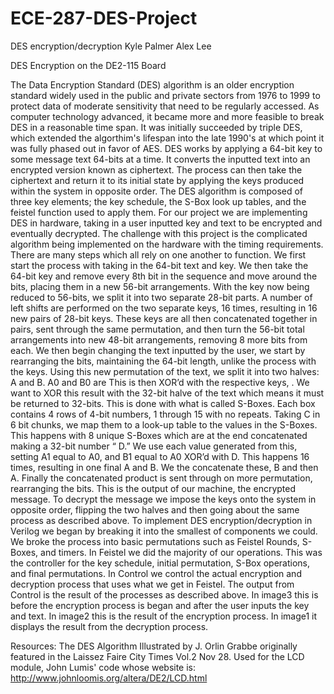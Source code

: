 # ECE-287-DES-Project
DES encryption/decryption
Kyle Palmer
Alex Lee

DES Encryption on the DE2-115 Board

The Data Encryption Standard (DES) algorithm is an older encryption standard widely  used in the public and private sectors from 1976 to 1999 to protect data of moderate sensitivity that need to be regularly accessed. As computer technology advanced, it became more and more feasible to break DES in a reasonable time span. It was initially succeeded by triple DES, which extended the algorthim's lifespan into the late 1990's at which point it was fully phased out in favor of AES. DES works by applying a 64-bit key to some message text 64-bits at a time. It converts the inputted text into an encrypted version known as ciphertext. The process can then take the ciphertext and return it to its initial state by applying the keys produced within the system in opposite order. The DES algorithm is composed of three key elements; the key schedule, the S-Box look up tables, and the feistel function used to apply them.
For our project we are implementing DES in hardware, taking in a user inputted key and text to be encrypted and eventually decrypted. The challenge with this project is the complicated algorithm being implemented on the hardware with the timing requirements. There are many steps which all rely on one another to function. We first start the process with taking in the 64-bit text and key. We then take the 64-bit key and remove every 8th bit in the sequence and move around the bits, placing them in a new 56-bit arrangements. With the key now being reduced to 56-bits, we split it into two separate 28-bit parts. A number of left shifts are performed on the two separate keys,  16 times, resulting in 16 new pairs of 28-bit keys. These keys are all then concatenated together in pairs, sent through the same permutation, and then turn the 56-bit total arrangements into new 48-bit arrangements, removing 8 more bits from each. We then begin changing the text inputted by the user, we start by rearranging the bits, maintaining the 64-bit length, unlike the process with the keys. Using this new permutation of the text, we split it into two halves: A and B. A0 and B0 are  This is then XOR’d with the respective keys, . We want to XOR this result with the 32-bit halve of the text which means it must be returned to 32-bits. This is done with what is called S-Boxes. Each box contains 4 rows of 4-bit numbers, 1 through 15 with no repeats. Taking C in 6 bit chunks, we map them to a look-up table to the values in the S-Boxes. This happens with 8 unique S-Boxes which are at the end concatenated making a 32-bit number “ D.” We use each value generated from this, setting A1 equal to A0, and B1 equal to A0 XOR’d with D. This happens 16 times, resulting in one final A and B. We the concatenate these, B and then A. Finally the concatenated product is sent through on more permutation, rearranging the bits. This is the output of our machine, the encrypted message. To decrypt the message we impose the keys onto the system in opposite order, flipping the two halves and then going about the same process as described above. To implement DES encryption/decryption in Verilog we began by breaking it into the smallest of components we could. We broke the process into basic permutations such as Feistel Rounds, S-Boxes, and timers. In Feistel we did the majority of our operations. This was the controller for the key schedule, initial permutation, S-Box operations, and final permutations. In Control we control the actual encryption and decryption process that uses what we get in Feistel. The output from Control is the result of the processes as described above. In image3 this is before the encryption process is began and after the user inputs the key and text. In image2 this is the result of the encryption process. In image1 it displays the result from the decryption process.

Resources: The DES Algorithm Illustrated by J. Orlin Grabbe originally featured in the Laissez Faire City Times Vol.2 Nov 28.
Used for the LCD module, John Lumis' code whose website is: http://www.johnloomis.org/altera/DE2/LCD.html
